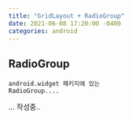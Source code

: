 ```yaml
---
title: "GridLayout + RadioGroup"
date: 2021-06-08 17:20:00 -0400
categories: android
---
```


## **RadioGroup** 
```
android.widget 패키지에 있는
RadioGroup....
```

... 작성중..
